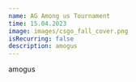 ```yaml
---
name: AG Among us Tournament
time: 15.04.2023
image: images/csgo_fall_cover.png
isRecurring: false
description: amogus
---
```


amogus
